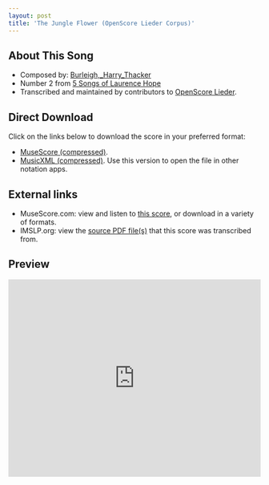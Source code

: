 ```yaml
---
layout: post
title: 'The Jungle Flower (OpenScore Lieder Corpus)'
---
```


## About This Song

- Composed by: [Burleigh,_Harry_Thacker](https://fourscoreandmore.org/openscore/lieder/Burleigh,_Harry_Thacker)
- Number 2 from [5 Songs of Laurence Hope](https://fourscoreandmore.org/openscore/lieder/Burleigh,_Harry_Thacker/5_Songs_of_Laurence_Hope)
- Transcribed and maintained by contributors to [OpenScore Lieder].

[OpenScore Lieder]: https://musescore.com/openscore-lieder-corpus

## Direct Download

Click on the links below to download the score in your preferred format:
- [MuseScore (compressed)](https://github.com/openscore/lieder/blob/main/scores/Burleigh,_Harry_Thacker/5_Songs_of_Laurence_Hope/2_The_Jungle_Flower/lc6518134.mscz?raw=true).
- [MusicXML (compressed)](https://github.com/openscore/lieder/blob/main/scores/Burleigh,_Harry_Thacker/5_Songs_of_Laurence_Hope/2_The_Jungle_Flower/lc6518134.mxl?raw=true). Use this version to open the file in other notation apps.

## External links

- MuseScore.com: view and listen to [this score][MuseScore], or download in a variety of formats.
- IMSLP.org: view the [source PDF file(s)][IMSLP] that this score was transcribed from.

[MuseScore]: https://musescore.com/score/6518134
[IMSLP]: https://imslp.org/wiki/Special:ReverseLookup/238246

## Preview

<iframe width="100%" height="394" src="https://musescore.com/openscore-lieder-corpus/scores/6518134/embed" frameborder="0" allowfullscreen allow="autoplay; fullscreen"></iframe>
